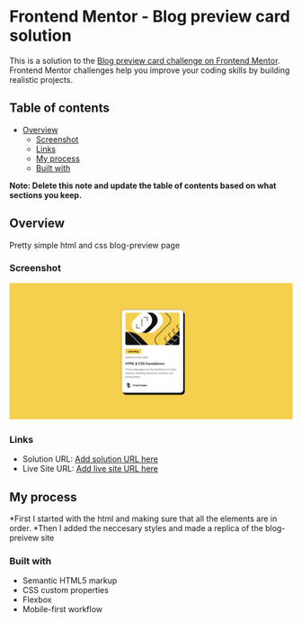 # Frontend Mentor - Blog preview card solution

This is a solution to the [Blog preview card challenge on Frontend Mentor](https://www.frontendmentor.io/challenges/blog-preview-card-ckPaj01IcS). Frontend Mentor challenges help you improve your coding skills by building realistic projects. 

## Table of contents

- [Overview](#overview)
  - [Screenshot](#screenshot)
  - [Links](#links)
  - [My process](#my-process)
  - [Built with](#built-with)

**Note: Delete this note and update the table of contents based on what sections you keep.**

## Overview
Pretty simple html and css blog-preview page

### Screenshot

![Screeshot of the page](Screenshot_8-10-2024_20214_127.0.0.1-1.jpeg)

### Links

- Solution URL: [Add solution URL here](https://your-solution-url.com)
- Live Site URL: [Add live site URL here]((https://blog-preview-three-murex.vercel.app/))

## My process
*First I started with the html and making sure that all the elements are in order.
*Then I added the neccesary styles and made a replica of the blog-preivew site
### Built with

- Semantic HTML5 markup
- CSS custom properties
- Flexbox
- Mobile-first workflow






